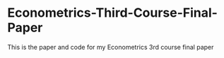 # Econometrics-Third-Course-Final-Paper
This is the paper and code for my Econometrics 3rd course final paper
